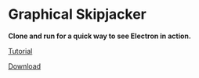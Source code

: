 # Graphical Skipjacker

**Clone and run for a quick way to see Electron in action.**

[Tutorial](https://docs.google.com/document/d/1EnND3pXwmk2AEHT_Vwzm8lS8JMVKq7EmfQQDGdj4b7A/edit?usp=sharing)

[Download](http://www.mediafire.com/file/co1unvu7uh5t0js/Graphical_Skipjacker-win32-ia32.zip/file)
